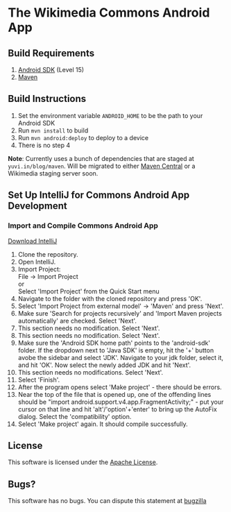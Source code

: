 # The Wikimedia Commons Android App #

## Build Requirements ##

1. [Android SDK][1] (Level 15)
2. [Maven][2]

## Build Instructions ##

1. Set the environment variable `ANDROID_HOME` to be the path to your Android SDK
2. Run `mvn install` to build
3. Run `mvn android:deploy` to deploy to a device
4. There is no step 4

**Note**: Currently uses a bunch of dependencies that are staged at `yuvi.in/blog/maven`. Will be migrated to either [Maven Central][4] or a Wikimedia staging server soon.

## Set Up IntelliJ for Commons Android App Development ##

### Import and Compile Commons Android App ##

[Download IntelliJ][6]

1. Clone the repository.
2. Open IntelliJ.
3. Import Project:  
	File -> Import Project  
	or  
	Select 'Import Project' from the Quick Start menu  
4. Navigate to the folder with the cloned repository and press 'OK'.
5. Select 'Import Project from external model' -> 'Maven' and press 'Next'.
6. Make sure 'Search for projects recursively' and 'Import Maven projects automatically' are checked. Select 'Next'.
7. This section needs no modification. Select 'Next'.
8. This section needs no modification. Select 'Next'.
9. Make sure the 'Android SDK home path' points to the 'android-sdk' folder. If the dropdown next to 'Java SDK' is empty, hit the '+' button avobe the sidebar and select 'JDK'. Navigate to your jdk folder, select it, and hit 'OK'. Now select the newly added JDK and hit 'Next'.
10. This section needs no modifications. Select 'Next'.
11. Select 'Finish'.
12. After the program opens select 'Make project' - there should be errors.
13. Near the top of the file that is opened up, one of the offending lines should be "import android.support.v4.app.FragmentActivity;" - put your cursor on that line and hit 'alt'/'option'+'enter' to bring up the AutoFix dialog. Select the 'compatibility' option.
14. Select 'Make project' again. It should compile successfully.

## License ##

This software is licensed under the [Apache License][5].

## Bugs? ##

This software has no bugs. You can dispute this statement at [bugzilla][3]

[1]: https://developer.android.com/sdk/index.html
[2]: https://maven.apache.org/
[3]: https://bugzilla.wikimedia.org/enter_bug.cgi?product=Commons%20App
[4]: http://search.maven.org/
[5]: https://www.apache.org/licenses/LICENSE-2.0
[6]: http://www.jetbrains.com/idea/download/index.html
